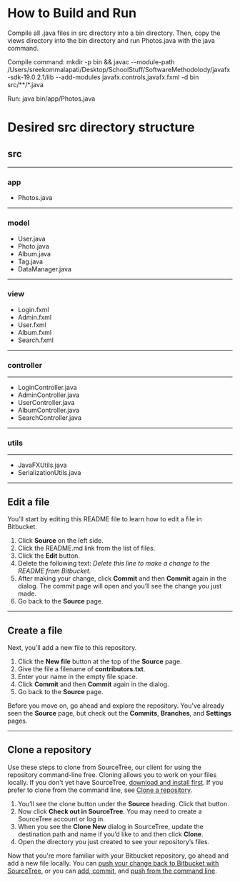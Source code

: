 # How to Build and Run

Compile all .java files in src directory into a bin directory. Then, copy the views directory into the bin directory and run Photos.java with the java command.

Compile command: mkdir -p bin && javac --module-path /Users/sreekommalapati/Desktop/SchoolStuff/SoftwareMethodolody/javafx-sdk-19.0.2.1/lib --add-modules javafx.controls,javafx.fxml -d bin src/**/*.java

Run: java bin/app/Photos.java

# Desired src directory structure

## src
---
### app
- Photos.java
---
### model
- User.java
- Photo.java
- Album.java
- Tag.java
- DataManager.java
---
### view
- Login.fxml
- Admin.fxml
- User.fxml
- Album.fxml
- Search.fxml
---
### controller
---
- LoginController.java
- AdminController.java
- UserController.java
- AlbumController.java
- SearchController.java
---
### utils
---
- JavaFXUtils.java
- SerializationUtils.java
---

## Edit a file

You’ll start by editing this README file to learn how to edit a file in Bitbucket.

1. Click **Source** on the left side.
2. Click the README.md link from the list of files.
3. Click the **Edit** button.
4. Delete the following text: *Delete this line to make a change to the README from Bitbucket.*
5. After making your change, click **Commit** and then **Commit** again in the dialog. The commit page will open and you’ll see the change you just made.
6. Go back to the **Source** page.

---

## Create a file

Next, you’ll add a new file to this repository.

1. Click the **New file** button at the top of the **Source** page.
2. Give the file a filename of **contributors.txt**.
3. Enter your name in the empty file space.
4. Click **Commit** and then **Commit** again in the dialog.
5. Go back to the **Source** page.

Before you move on, go ahead and explore the repository. You've already seen the **Source** page, but check out the **Commits**, **Branches**, and **Settings** pages.

---

## Clone a repository

Use these steps to clone from SourceTree, our client for using the repository command-line free. Cloning allows you to work on your files locally. If you don't yet have SourceTree, [download and install first](https://www.sourcetreeapp.com/). If you prefer to clone from the command line, see [Clone a repository](https://confluence.atlassian.com/x/4whODQ).

1. You’ll see the clone button under the **Source** heading. Click that button.
2. Now click **Check out in SourceTree**. You may need to create a SourceTree account or log in.
3. When you see the **Clone New** dialog in SourceTree, update the destination path and name if you’d like to and then click **Clone**.
4. Open the directory you just created to see your repository’s files.

Now that you're more familiar with your Bitbucket repository, go ahead and add a new file locally. You can [push your change back to Bitbucket with SourceTree](https://confluence.atlassian.com/x/iqyBMg), or you can [add, commit,](https://confluence.atlassian.com/x/8QhODQ) and [push from the command line](https://confluence.atlassian.com/x/NQ0zDQ).